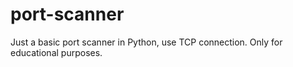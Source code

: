 # port-scanner
Just a basic port scanner in Python, use TCP connection. Only for educational purposes.
